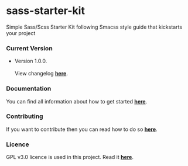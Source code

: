 # sass-starter-kit
Simple Sass/Scss Starter Kit following Smacss style guide that kickstarts your project

### Current Version
* Version 1.0.0.
<br><br>
View changelog **[here](https://github.com/EdgeCodeLTD/sass-kickstarter/blob/master/CHANGELOG.md)**.

### Documentation
You can find all information about how to get started **[here](https://github.com/EdgeCodeLTD/sass-kickstarter/blob/master/docs/DOCUMENTATION.md)**.

### Contributing
If you want to contribute then you can read how to do so **[here](https://github.com/EdgeCodeLTD/sass-kickstarter/blob/master/CONTRIBUTING.md)**.

### Licence
GPL v3.0 licence is used in this project. Read it **[here](https://github.com/EdgeCodeLTD/sass-kickstarter/blob/master/LICENCE)**.